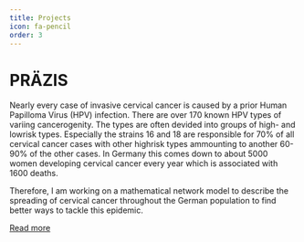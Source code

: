 ```yaml
---
title: Projects
icon: fa-pencil
order: 3
---
```

# PRÄZIS

Nearly every case of invasive cervical cancer is caused by a prior Human Papilloma Virus (HPV) infection. There are over 170 known HPV types of variing cancerogenity. The types are often devided into groups of high- and lowrisk types. Especially the strains 16 and 18 are responsible for 70% of all cervical cancer cases with other highrisk types ammounting to another 60- 90% of the other cases. In Germany this comes down to about 5000 women developing cervical cancer every year which is associated with 1600 deaths. 

Therefore, I am working on a mathematical network model to describe the spreading of cervical cancer throughout the German population to find better ways to tackle this epidemic.

[Read more](https://werthnerquirin.github.io/Werthners-Original/2019/01/01/Pr%C3%A4zis.html)